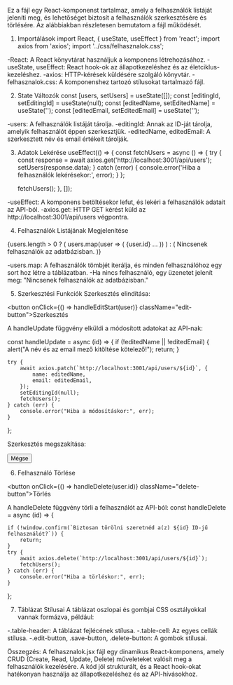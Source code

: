 Ez a fájl egy React-komponenst tartalmaz, amely a felhasználók listáját jeleníti meg, és lehetőséget biztosít a felhasználók szerkesztésére és törlésére. Az alábbiakban részletesen bemutatom a fájl működését.

1. Importálások
import React, { useState, useEffect } from 'react';
import axios from 'axios';
import '../css/felhasznalok.css';

-React: A React könyvtárat használjuk a komponens létrehozásához.
-useState, useEffect: React hook-ok az állapotkezeléshez és az életciklus-kezeléshez.
-axios: HTTP-kérések küldésére szolgáló könyvtár.
-felhasznalok.css: A komponenshez tartozó stílusokat tartalmazó fájl.

2. State Változók
const [users, setUsers] = useState([]);
const [editingId, setEditingId] = useState(null);
const [editedName, setEditedName] = useState('');
const [editedEmail, setEditedEmail] = useState('');

-users: A felhasználók listáját tárolja.
-editingId: Annak az ID-ját tárolja, amelyik felhasználót éppen szerkesztjük.
-editedName, editedEmail: A szerkesztett név és email értékeit tárolják.

3. Adatok Lekérése
useEffect(() => {
    const fetchUsers = async () => {
        try {
            const response = await axios.get('http://localhost:3001/api/users');
            setUsers(response.data);
        } catch (error) {
            console.error('Hiba a felhasználók lekérésekor:', error);
        }
    };

    fetchUsers();
}, []);

-useEffect: A komponens betöltésekor lefut, és lekéri a felhasználók adatait az API-ból.
-axios.get: HTTP GET kérést küld az http://localhost:3001/api/users végpontra.

4. Felhasználók Listájának Megjelenítése

<tbody>
    {users.length > 0 ? (
        users.map(user => (
            <tr key={user.id}>
                <td className="table-cell">{user.id}</td>
                ...
            </tr>
        ))
    ) : (
        <tr>
            <td colSpan="5" className="no-users-cell">Nincsenek felhasználók az adatbázisban.</td>
        </tr>
    )}
</tbody>

-users.map: A felhasználók tömbjét iterálja, és minden felhasználóhoz egy sort hoz létre a táblázatban.
-Ha nincs felhasználó, egy üzenetet jelenít meg: "Nincsenek felhasználók az adatbázisban."

5. Szerkesztési Funkciók
Szerkesztés elindítása:

<button onClick={() => handleEditStart(user)} className="edit-button">Szerkesztés</button>

A handleUpdate függvény elküldi a módosított adatokat az API-nak:

const handleUpdate = async (id) => {
    if (!editedName || !editedEmail) {
        alert("A név és az email mező kitöltése kötelező!");
        return;
    }

    try {
        await axios.patch(`http://localhost:3001/api/users/${id}`, {
            name: editedName,
            email: editedEmail,
        });
        setEditingId(null);
        fetchUsers();
    } catch (err) {
        console.error("Hiba a módosításkor:", err);
    }
};

Szerkesztés megszakítása:

<button onClick={handleEditCancel} className="cancel-button">Mégse</button>

6. Felhasználó Törlése

<button onClick={() => handleDelete(user.id)} className="delete-button">Törlés</button>

A handleDelete függvény törli a felhasználót az API-ból:
const handleDelete = async (id) => {

    if (!window.confirm(`Biztosan törölni szeretnéd a(z) ${id} ID-jű felhasználót?`)) {
        return;
    }
    try {
        await axios.delete(`http://localhost:3001/api/users/${id}`);
        fetchUsers();
    } catch (err) {
        console.error("Hiba a törléskor:", err);
    }
};

7. Táblázat Stílusai
A táblázat oszlopai és gombjai CSS osztályokkal vannak formázva, például:

-.table-header: A táblázat fejlécének stílusa.
-.table-cell: Az egyes cellák stílusa.
-.edit-button, .save-button, .delete-button: A gombok stílusai.

Összegzés:
A felhasznalok.jsx fájl egy dinamikus React-komponens, amely CRUD (Create, Read, Update, Delete) műveleteket valósít meg a felhasználók kezelésére. A kód jól strukturált, és a React hook-okat hatékonyan használja az állapotkezeléshez és az API-hívásokhoz.
